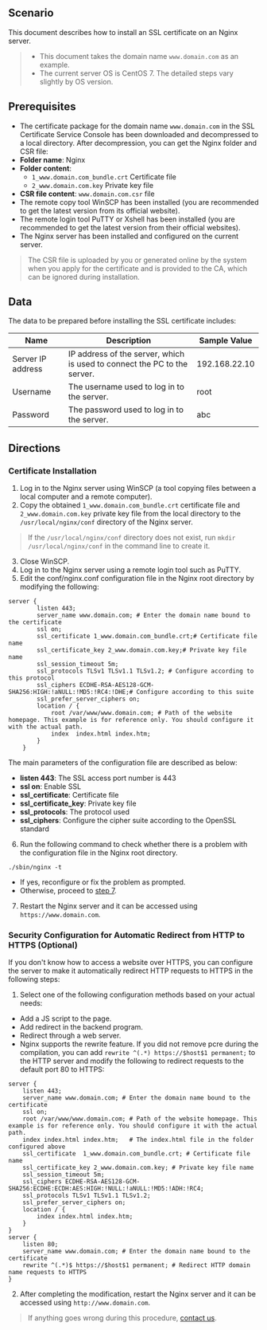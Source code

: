 ## Scenario
This document describes how to install an SSL certificate on an Nginx server.
>
>- This document takes the domain name `www.domain.com` as an example.
>- The current server OS is CentOS 7. The detailed steps vary slightly by OS version.
>
## Prerequisites
- The certificate package for the domain name `www.domain.com` in the SSL Certificate Service Console has been downloaded and decompressed to a local directory.
After decompression, you can get the Nginx folder and CSR file:
 - **Folder name**: Nginx
 - **Folder content**:
    - `1_www.domain.com_bundle.crt`   Certificate file
    - `2_www.domain.com.key`   Private key file
  - **CSR file content**: 	`www.domain.com.csr` file
- The remote copy tool WinSCP has been installed (you are recommended to get the latest version from its official website).
- The remote login tool PuTTY or Xshell has been installed (you are recommended to get the latest version from their official websites).
- The Nginx server has been installed and configured on the current server.

>The CSR file is uploaded by you or generated online by the system when you apply for the certificate and is provided to the CA, which can be ignored during installation.

## Data
The data to be prepared before installing the SSL certificate includes:

| Name | Description | Sample Value |
|---------|---------|---------|
| Server IP address | IP address of the server, which is used to connect the PC to the server. | 192.168.22.10 |
| Username | The username used to log in to the server. | root |
| Password | The password used to log in to the server. | abc |

## Directions

### Certificate Installation
1. Log in to the Nginx server using WinSCP (a tool copying files between a local computer and a remote computer).
2. Copy the obtained `1_www.domain.com_bundle.crt` certificate file and `2_www.domain.com.key` private key file from the local directory to the `/usr/local/nginx/conf` directory of the Nginx server.
> If the `/usr/local/nginx/conf` directory does not exist, run `mkdir /usr/local/nginx/conf` in the command line to create it.
3. Close WinSCP.
4. Log in to the Nginx server using a remote login tool such as PuTTY.
5. Edit the conf/nginx.conf configuration file in the Nginx root directory by modifying the following:
```
server {
        listen 443;
        server_name www.domain.com; # Enter the domain name bound to the certificate
        ssl on;
        ssl_certificate 1_www.domain.com_bundle.crt;# Certificate file name
        ssl_certificate_key 2_www.domain.com.key;# Private key file name
        ssl_session_timeout 5m;
        ssl_protocols TLSv1 TLSv1.1 TLSv1.2; # Configure according to this protocol
        ssl_ciphers ECDHE-RSA-AES128-GCM-SHA256:HIGH:!aNULL:!MD5:!RC4:!DHE;# Configure according to this suite
        ssl_prefer_server_ciphers on;
        location / {
            root /var/www/www.domain.com; # Path of the website homepage. This example is for reference only. You should configure it with the actual path.
            index  index.html index.htm;
        }
    }
```
The main parameters of the configuration file are described as below:
 - **listen 443**: The SSL access port number is 443
 - **ssl on**: Enable SSL
 - **ssl_certificate**: Certificate file
 - **ssl_certificate_key**: Private key file
 - **ssl_protocols**: The protocol used
 - **ssl_ciphers**: Configure the cipher suite according to the OpenSSL standard
6. Run the following command to check whether there is a problem with the configuration file in the Nginx root directory.
```
./sbin/nginx -t
```
 - If yes, reconfigure or fix the problem as prompted.
 - Otherwise, proceed to [step 7](#step7).
<span id="step6"></span>
7. Restart the Nginx server and it can be accessed using `https://www.domain.com`.

### Security Configuration for Automatic Redirect from HTTP to HTTPS (Optional)

If you don't know how to access a website over HTTPS, you can configure the server to make it automatically redirect HTTP requests to HTTPS in the following steps:
1. Select one of the following configuration methods based on your actual needs:
 - Add a JS script to the page.
 - Add redirect in the backend program.
 - Redirect through a web server.
 - Nginx supports the rewrite feature. If you did not remove pcre during the compilation, you can add `rewrite ^(.*) https://$host$1 permanent;` to the HTTP server and modify the following to redirect requests to the default port 80 to HTTPS:
```
server {
    listen 443;
    server_name www.domain.com; # Enter the domain name bound to the certificate
    ssl on;
    root /var/www/www.domain.com; # Path of the website homepage. This example is for reference only. You should configure it with the actual path.
    index index.html index.htm;   # The index.html file in the folder configured above
    ssl_certificate  1_www.domain.com_bundle.crt; # Certificate file name
    ssl_certificate_key 2_www.domain.com.key; # Private key file name
    ssl_session_timeout 5m;
    ssl_ciphers ECDHE-RSA-AES128-GCM-SHA256:ECDHE:ECDH:AES:HIGH:!NULL:!aNULL:!MD5:!ADH:!RC4;
    ssl_protocols TLSv1 TLSv1.1 TLSv1.2;
    ssl_prefer_server_ciphers on;
    location / {
        index index.html index.htm;
    }
}
server {
    listen 80;
    server_name www.domain.com; # Enter the domain name bound to the certificate
    rewrite ^(.*)$ https://$host$1 permanent; # Redirect HTTP domain name requests to HTTPS
}
```
2. After completing the modification, restart the Nginx server and it can be accessed using `http://www.domain.com`.

> If anything goes wrong during this procedure, [contact us](https://intl.cloud.tencent.com/document/product/1007/30951).

